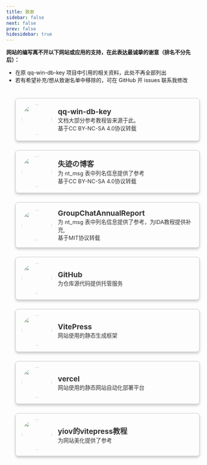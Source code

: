```yaml
---
title: 致谢
sidebar: false
next: false 
prev: false
hidesidebar: true
---
```


**网站的编写离不开以下网站或应用的支持，在此表达最诚挚的谢意（排名不分先后）：**
- 在原 qq-win-db-key 项目中引用的相关资料，此处不再全部列出
- 若有希望补充/想从致谢名单中移除的，可在 GitHub 开 issues 联系我修改

<div class="card-container">
  <a class="card" href="https://github.com/QQBackup/qq-win-db-key" target="_blank">
    <div class="card-image">
      <img src="/icons/logo.jpg" alt="">
    </div>
    <div class="card-content">
      <h3>qq-win-db-key</h3>
      <p>文档大部分参考教程皆来源于此。<br>基于CC BY-NC-SA 4.0协议转载</br></p>
    </div>
  </a>

  <a class="card" href="https://blog.reincarnatey.net/2024/0707-qqnt-history-export/" target="_blank">
    <div class="card-image">
      <img src="/thanks/失迹.png" alt="">
    </div>
    <div class="card-content">
      <h3>失迹の博客</h3>
      <p>为 nt_msg 表中列名信息提供了参考<br>基于CC BY-NC-SA 4.0协议转载</br></p>
    </div>
  </a>

  <a class="card" href="https://github.com/mobyw/GroupChatAnnualReport" target="_blank">
    <div class="card-image">
      <img src="/thanks/GroupChatAnnualReport.jpg" alt="">
    </div>
    <div class="card-content">
      <h3>GroupChatAnnualReport</h3>
      <p>为 nt_msg 表中列名信息提供了参考，为IDA教程提供补充,<br>基于MIT协议转载</br></p>
    </div>
  </a>

  <a class="card" href="https://github.com/QQBackup/QQDecrypt" target="_blank">
    <div class="card-image">
      <img src="/thanks/github.svg" alt="">
    </div>
    <div class="card-content">
      <h3>GitHub</h3>
      <p>为仓库源代码提供托管服务</p>
    </div>
  </a>

  <a class="card" href="https://vitepress.dev/" target="_blank">
    <div class="card-image">
      <img src="/thanks/vitepress.svg" alt="">
    </div>
    <div class="card-content">
      <h3>VitePress</h3>
      <p>网站使用的静态生成框架</p>
    </div>
  </a>

  <a class="card" href="https://vercel.com/" target="_blank">
    <div class="card-image">
      <img src="/thanks/vercel.png" alt="">
    </div>
    <div class="card-content">
      <h3>vercel</h3>
      <p>网站使用的静态网站自动化部署平台</p>
    </div>
  </a>

  <a class="card" href="https://vitepress.dev/" target="_blank">
    <div class="card-image">
      <img src="/thanks/vitepress.svg" alt="">
    </div>
    <div class="card-content">
      <h3>yiov的vitepress教程</h3>
      <p>为网站美化提供了参考</p>
    </div>
  </a>
  
</div>

<style>
.card-container {
  display: flex;
  flex-direction: column;
  gap: 1.5rem;
  padding: 1.5rem;
}

.card {
  background-color: var(--card-bg);
  border: 1px solid var(--card-border);
  border-radius: 8px;
  width: 100%;
  max-width: 700px;
  display: flex;
  align-items: center;
  box-shadow: 0 4px 6px rgba(0, 0, 0, 0.2);
  transition: transform 0.3s ease, box-shadow 0.3s ease, background-color 0.3s ease;
  text-decoration: none;
  overflow: hidden;
  margin: 0 auto;
  padding: 1rem;
}

.card:hover {
  transform: scale(1.02);
  box-shadow: 0 6px 10px rgba(0, 0, 0, 0.4);
  background-color: var(--card-hover-bg);
}

.card-image {
  width: 80px;
  height: 80px;
  overflow: hidden;
  border-radius: 50%;
  margin-right: 1rem;
  flex-shrink: 0;
}

.card-image img {
  width: 100%;
  height: 100%;
  object-fit: cover;
  border-radius: 50%;
}

.card-content {
  display: flex;
  flex-direction: column;
  justify-content: center;
  flex: 1;
}

.card-content h3 {
  font-size: 1.2rem;
  margin: 0;
  color: var(--card-text);
}

.card-content p {
  color: var(--card-text); 
  font-size: 0.9rem;
  margin: 0;
  overflow: hidden;
  text-overflow: ellipsis;
  white-space: normal;
}

@media (max-width: 600px) {
  .card {
    flex-direction: column; 
    text-align: center;
  }

  .card-image {
    margin: 0 auto 1rem;
  }

  .card-content h3,
  .card-content p {
    text-align: center;
  }
}

/* 全局变量 */
:root {
  --card-border: rgba(200, 200, 200, 1); 
  --card-text: rgba(50, 50, 50, 1); 
}

/* 深色模式 */
.dark {
  --card-bg: rgba(32, 33, 39, 1); 
  --card-border: rgba(70, 70, 70, 1); 
  --card-text: rgba(200, 200, 200, 1); 
}
</style>


